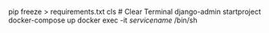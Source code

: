 pip freeze > requirements.txt
cls # Clear Terminal
django-admin startproject
docker-compose up
docker exec -it _servicename_ /bin/sh

